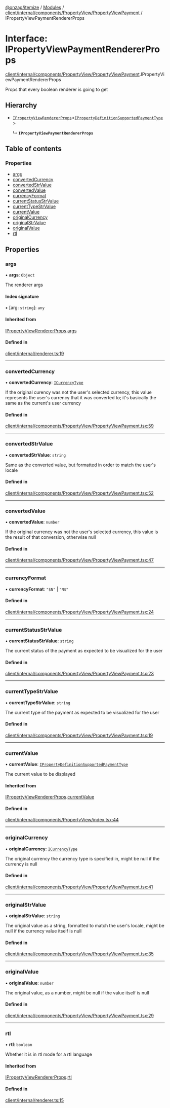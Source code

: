 [@onzag/itemize](../README.md) / [Modules](../modules.md) / [client/internal/components/PropertyView/PropertyViewPayment](../modules/client_internal_components_PropertyView_PropertyViewPayment.md) / IPropertyViewPaymentRendererProps

# Interface: IPropertyViewPaymentRendererProps

[client/internal/components/PropertyView/PropertyViewPayment](../modules/client_internal_components_PropertyView_PropertyViewPayment.md).IPropertyViewPaymentRendererProps

Props that every boolean renderer is going to get

## Hierarchy

- [`IPropertyViewRendererProps`](client_internal_components_PropertyView.IPropertyViewRendererProps.md)<[`IPropertyDefinitionSupportedPaymentType`](base_Root_Module_ItemDefinition_PropertyDefinition_types_payment.IPropertyDefinitionSupportedPaymentType.md)\>

  ↳ **`IPropertyViewPaymentRendererProps`**

## Table of contents

### Properties

- [args](client_internal_components_PropertyView_PropertyViewPayment.IPropertyViewPaymentRendererProps.md#args)
- [convertedCurrency](client_internal_components_PropertyView_PropertyViewPayment.IPropertyViewPaymentRendererProps.md#convertedcurrency)
- [convertedStrValue](client_internal_components_PropertyView_PropertyViewPayment.IPropertyViewPaymentRendererProps.md#convertedstrvalue)
- [convertedValue](client_internal_components_PropertyView_PropertyViewPayment.IPropertyViewPaymentRendererProps.md#convertedvalue)
- [currencyFormat](client_internal_components_PropertyView_PropertyViewPayment.IPropertyViewPaymentRendererProps.md#currencyformat)
- [currentStatusStrValue](client_internal_components_PropertyView_PropertyViewPayment.IPropertyViewPaymentRendererProps.md#currentstatusstrvalue)
- [currentTypeStrValue](client_internal_components_PropertyView_PropertyViewPayment.IPropertyViewPaymentRendererProps.md#currenttypestrvalue)
- [currentValue](client_internal_components_PropertyView_PropertyViewPayment.IPropertyViewPaymentRendererProps.md#currentvalue)
- [originalCurrency](client_internal_components_PropertyView_PropertyViewPayment.IPropertyViewPaymentRendererProps.md#originalcurrency)
- [originalStrValue](client_internal_components_PropertyView_PropertyViewPayment.IPropertyViewPaymentRendererProps.md#originalstrvalue)
- [originalValue](client_internal_components_PropertyView_PropertyViewPayment.IPropertyViewPaymentRendererProps.md#originalvalue)
- [rtl](client_internal_components_PropertyView_PropertyViewPayment.IPropertyViewPaymentRendererProps.md#rtl)

## Properties

### args

• **args**: `Object`

The renderer args

#### Index signature

▪ [arg: `string`]: `any`

#### Inherited from

[IPropertyViewRendererProps](client_internal_components_PropertyView.IPropertyViewRendererProps.md).[args](client_internal_components_PropertyView.IPropertyViewRendererProps.md#args)

#### Defined in

[client/internal/renderer.ts:19](https://github.com/onzag/itemize/blob/a24376ed/client/internal/renderer.ts#L19)

___

### convertedCurrency

• **convertedCurrency**: [`ICurrencyType`](imported_resources.ICurrencyType.md)

If the original curency was not the user's selected
currency, this value represents the user's currency
that it was converted to; it's basically the same as
the current's user currency

#### Defined in

[client/internal/components/PropertyView/PropertyViewPayment.tsx:59](https://github.com/onzag/itemize/blob/a24376ed/client/internal/components/PropertyView/PropertyViewPayment.tsx#L59)

___

### convertedStrValue

• **convertedStrValue**: `string`

Same as the converted value, but formatted in order
to match the user's locale

#### Defined in

[client/internal/components/PropertyView/PropertyViewPayment.tsx:52](https://github.com/onzag/itemize/blob/a24376ed/client/internal/components/PropertyView/PropertyViewPayment.tsx#L52)

___

### convertedValue

• **convertedValue**: `number`

If the original currency was not the user's selected
currency, this value is the result of that conversion,
otherwise null

#### Defined in

[client/internal/components/PropertyView/PropertyViewPayment.tsx:47](https://github.com/onzag/itemize/blob/a24376ed/client/internal/components/PropertyView/PropertyViewPayment.tsx#L47)

___

### currencyFormat

• **currencyFormat**: ``"$N"`` \| ``"N$"``

#### Defined in

[client/internal/components/PropertyView/PropertyViewPayment.tsx:24](https://github.com/onzag/itemize/blob/a24376ed/client/internal/components/PropertyView/PropertyViewPayment.tsx#L24)

___

### currentStatusStrValue

• **currentStatusStrValue**: `string`

The current status of the payment as expected to be visualized for the user

#### Defined in

[client/internal/components/PropertyView/PropertyViewPayment.tsx:23](https://github.com/onzag/itemize/blob/a24376ed/client/internal/components/PropertyView/PropertyViewPayment.tsx#L23)

___

### currentTypeStrValue

• **currentTypeStrValue**: `string`

The current type of the payment as expected to be visualized for the user

#### Defined in

[client/internal/components/PropertyView/PropertyViewPayment.tsx:19](https://github.com/onzag/itemize/blob/a24376ed/client/internal/components/PropertyView/PropertyViewPayment.tsx#L19)

___

### currentValue

• **currentValue**: [`IPropertyDefinitionSupportedPaymentType`](base_Root_Module_ItemDefinition_PropertyDefinition_types_payment.IPropertyDefinitionSupportedPaymentType.md)

The current value to be displayed

#### Inherited from

[IPropertyViewRendererProps](client_internal_components_PropertyView.IPropertyViewRendererProps.md).[currentValue](client_internal_components_PropertyView.IPropertyViewRendererProps.md#currentvalue)

#### Defined in

[client/internal/components/PropertyView/index.tsx:44](https://github.com/onzag/itemize/blob/a24376ed/client/internal/components/PropertyView/index.tsx#L44)

___

### originalCurrency

• **originalCurrency**: [`ICurrencyType`](imported_resources.ICurrencyType.md)

The original currency the currency type is
specified in, might be null if the currency
is null

#### Defined in

[client/internal/components/PropertyView/PropertyViewPayment.tsx:41](https://github.com/onzag/itemize/blob/a24376ed/client/internal/components/PropertyView/PropertyViewPayment.tsx#L41)

___

### originalStrValue

• **originalStrValue**: `string`

The original value as a string, formatted
to match the user's locale, might be null
if the currency value itself is null

#### Defined in

[client/internal/components/PropertyView/PropertyViewPayment.tsx:35](https://github.com/onzag/itemize/blob/a24376ed/client/internal/components/PropertyView/PropertyViewPayment.tsx#L35)

___

### originalValue

• **originalValue**: `number`

The original value, as a number, might be null
if the value itself is null

#### Defined in

[client/internal/components/PropertyView/PropertyViewPayment.tsx:29](https://github.com/onzag/itemize/blob/a24376ed/client/internal/components/PropertyView/PropertyViewPayment.tsx#L29)

___

### rtl

• **rtl**: `boolean`

Whether it is in rtl mode for a rtl language

#### Inherited from

[IPropertyViewRendererProps](client_internal_components_PropertyView.IPropertyViewRendererProps.md).[rtl](client_internal_components_PropertyView.IPropertyViewRendererProps.md#rtl)

#### Defined in

[client/internal/renderer.ts:15](https://github.com/onzag/itemize/blob/a24376ed/client/internal/renderer.ts#L15)
